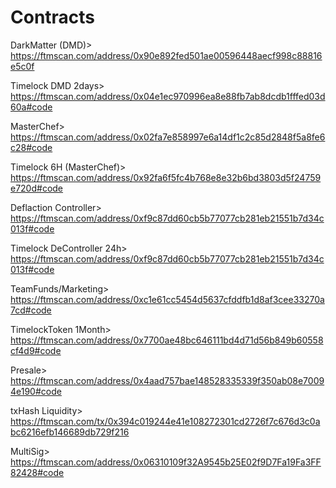 # Contracts

DarkMatter (DMD)> https://ftmscan.com/address/0x90e892fed501ae00596448aecf998c88816e5c0f

Timelock DMD 2days> https://ftmscan.com/address/0x04e1ec970996ea8e88fb7ab8dcdb1fffed03d60a#code

MasterChef> https://ftmscan.com/address/0x02fa7e858997e6a14df1c2c85d2848f5a8fe6c28#code

Timelock 6H (MasterChef)> https://ftmscan.com/address/0x92fa6f5fc4b768e8e32b6bd3803d5f24759e720d#code

Deflaction Controller> https://ftmscan.com/address/0xf9c87dd60cb5b77077cb281eb21551b7d34c013f#code 

Timelock DeController 24h> https://ftmscan.com/address/0xf9c87dd60cb5b77077cb281eb21551b7d34c013f#code

TeamFunds/Marketing> https://ftmscan.com/address/0xc1e61cc5454d5637cfddfb1d8af3cee33270a7cd#code

TimelockToken 1Month> https://ftmscan.com/address/0x7700ae48bc646111bd4d71d56b849b60558cf4d9#code

Presale> https://ftmscan.com/address/0x4aad757bae148528335339f350ab08e70094e190#code 

txHash Liquidity> https://ftmscan.com/tx/0x394c019244e41e108272301cd2726f7c676d3c0abc6216efb146689db729f216

MultiSig> https://ftmscan.com/address/0x06310109f32A9545b25E02f9D7Fa19Fa3FF82428#code





